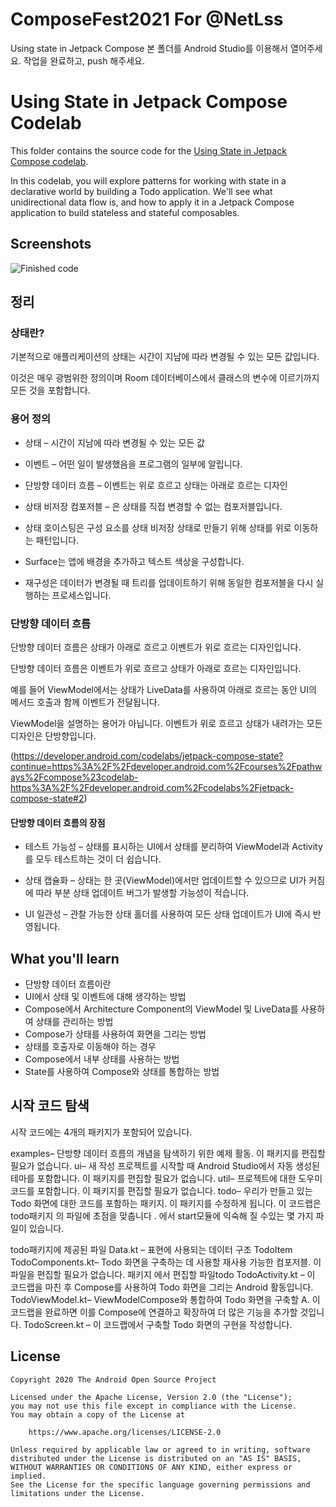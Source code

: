 # ComposeFest2021 For @NetLss
Using state in Jetpack Compose 본 폴더를 Android Studio를 이용해서 열어주세요.
작업을 완료하고, push 해주세요.

# Using State in Jetpack Compose Codelab

This folder contains the source code for the [Using State in Jetpack Compose codelab](https://developer.android.com/codelabs/jetpack-compose-state).


In this codelab, you will explore patterns for working with state in a declarative world by building a Todo application. We'll see what unidirectional
data flow is, and how to apply it in a Jetpack Compose application to build stateless and stateful composables.

## Screenshots

![Finished code](screenshots/state_movie.gif "After: Animation of fully completed project")

## 정리

### 상태란?  

기본적으로 애플리케이션의 상태는 시간이 지남에 따라 변경될 수 있는 모든 값입니다.

이것은 매우 광범위한 정의이며 Room 데이터베이스에서 클래스의 변수에 이르기까지 모든 것을 포함합니다.



### 용어 정의

- 상태 – 시간이 지남에 따라 변경될 수 있는 모든 값

- 이벤트 – 어떤 일이 발생했음을 프로그램의 일부에 알립니다.

- 단방향 데이터 흐름 – 이벤트는 위로 흐르고 상태는 아래로 흐르는 디자인

- 상태 비저장 컴포저블 – 은 상태를 직접 변경할 수 없는 컴포저블입니다.

- 상태 호이스팅은 구성 요소를 상태 비저장 상태로 만들기 위해 상태를 위로 이동하는 패턴입니다.

- Surface는 앱에 배경을 추가하고 텍스트 색상을 구성합니다.

- 재구성은 데이터가 변경될 때 트리를 업데이트하기 위해 동일한 컴포저블을 다시 실행하는 프로세스입니다.



### 단방향 데이터 흐름

단방향 데이터 흐름은 상태가 아래로 흐르고 이벤트가 위로 흐르는 디자인입니다.

단방향 데이터 흐름은 이벤트가 위로 흐르고 상태가 아래로 흐르는 디자인입니다.

예를 들어 ViewModel에서는 상태가 LiveData를 사용하여 아래로 흐르는 동안 UI의 메서드 호출과 함께 이벤트가 전달됩니다.

ViewModel을 설명하는 용어가 아닙니다. 이벤트가 위로 흐르고 상태가 내려가는 모든 디자인은 단방향입니다.

(https://developer.android.com/codelabs/jetpack-compose-state?continue=https%3A%2F%2Fdeveloper.android.com%2Fcourses%2Fpathways%2Fcompose%23codelab-https%3A%2F%2Fdeveloper.android.com%2Fcodelabs%2Fjetpack-compose-state#2)

#### 단방향 데이터 흐름의 장점

- 테스트 가능성 – 상태를 표시하는 UI에서 상태를 분리하여 ViewModel과 Activity를 모두 테스트하는 것이 더 쉽습니다.

- 상태 캡슐화 – 상태는 한 곳(ViewModel)에서만 업데이트할 수 있으므로 UI가 커짐에 따라 부분 상태 업데이트 버그가 발생할 가능성이 적습니다.

- UI 일관성 – 관찰 가능한 상태 홀더를 사용하여 모든 상태 업데이트가 UI에 즉시 반영됩니다.

## What you'll learn

- 단방향 데이터 흐름이란
- UI에서 상태 및 이벤트에 대해 생각하는 방법
- Compose에서 Architecture Component의 ViewModel 및 LiveData를 사용하여 상태를 관리하는 방법
- Compose가 상태를 사용하여 화면을 그리는 방법
- 상태를 호출자로 이동해야 하는 경우
- Compose에서 내부 상태를 사용하는 방법
- State<T>를 사용하여 Compose와 상태를 통합하는 방법

## 시작 코드 탐색
시작 코드에는 4개의 패키지가 포함되어 있습니다.

examples– 단방향 데이터 흐름의 개념을 탐색하기 위한 예제 활동. 이 패키지를 편집할 필요가 없습니다.
ui– 새 작성 프로젝트를 시작할 때 Android Studio에서 자동 생성된 테마를 포함합니다. 이 패키지를 편집할 필요가 없습니다.
util– 프로젝트에 대한 도우미 코드를 포함합니다. 이 패키지를 편집할 필요가 없습니다.
todo– 우리가 만들고 있는 Todo 화면에 대한 코드를 포함하는 패키지. 이 패키지를 수정하게 됩니다.
이 코드랩은 todo패키지 의 파일에 초점을 맞춥니다 . 에서 start모듈에 익숙해 질 수있는 몇 가지 파일이 있습니다.

todo패키지에 제공된 파일
Data.kt – 표현에 사용되는 데이터 구조 TodoItem
TodoComponents.kt– Todo 화면을 구축하는 데 사용할 재사용 가능한 컴포저블. 이 파일을 편집할 필요가 없습니다.
패키지 에서 편집할 파일todo
TodoActivity.kt – 이 코드랩을 마친 후 Compose를 사용하여 Todo 화면을 그리는 Android 활동입니다.
TodoViewModel.kt– ViewModelCompose와 통합하여 Todo 화면을 구축할 A. 이 코드랩을 완료하면 이를 Compose에 연결하고 확장하여 더 많은 기능을 추가할 것입니다.
TodoScreen.kt – 이 코드랩에서 구축할 Todo 화면의 구현을 작성합니다.



## License

```
Copyright 2020 The Android Open Source Project

Licensed under the Apache License, Version 2.0 (the "License");
you may not use this file except in compliance with the License.
You may obtain a copy of the License at

    https://www.apache.org/licenses/LICENSE-2.0

Unless required by applicable law or agreed to in writing, software
distributed under the License is distributed on an "AS IS" BASIS,
WITHOUT WARRANTIES OR CONDITIONS OF ANY KIND, either express or implied.
See the License for the specific language governing permissions and
limitations under the License.
```
